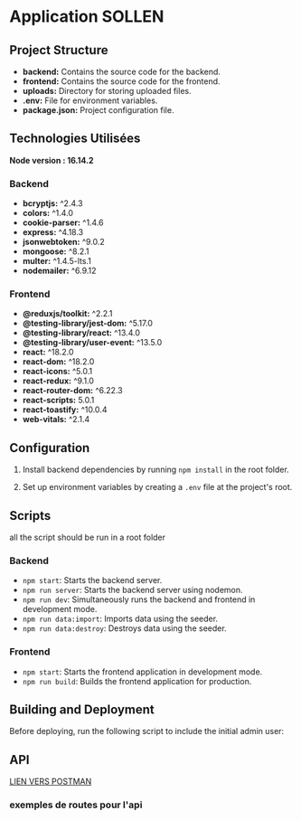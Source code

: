 # Application SOLLEN


## Project Structure

- **backend:** Contains the source code for the backend.
- **frontend:** Contains the source code for the frontend.
- **uploads:** Directory for storing uploaded files.
- **.env:** File for environment variables.
- **package.json:** Project configuration file.
## Technologies Utilisées

**Node version : 16.14.2**

### Backend

- **bcryptjs:** ^2.4.3
- **colors:** ^1.4.0
- **cookie-parser:** ^1.4.6
- **express:** ^4.18.3
- **jsonwebtoken:** ^9.0.2
- **mongoose:** ^8.2.1
- **multer:** ^1.4.5-lts.1
- **nodemailer:** ^6.9.12

### Frontend

- **@reduxjs/toolkit:** ^2.2.1
- **@testing-library/jest-dom:** ^5.17.0
- **@testing-library/react:** ^13.4.0
- **@testing-library/user-event:** ^13.5.0
- **react:** ^18.2.0
- **react-dom:** ^18.2.0
- **react-icons:** ^5.0.1
- **react-redux:** ^9.1.0
- **react-router-dom:** ^6.22.3
- **react-scripts:** 5.0.1
- **react-toastify:** ^10.0.4
- **web-vitals:** ^2.1.4

## Configuration

1. Install backend dependencies by running `npm install` in the root folder.

2. Set up environment variables by creating a `.env` file at the project's root.




## Scripts

all the script should be run in a root folder 

### Backend

- `npm start`: Starts the backend server.
- `npm run server`: Starts the backend server using nodemon.
- `npm run dev`: Simultaneously runs the backend and frontend in development mode.
- `npm run data:import`: Imports data using the seeder.
- `npm run data:destroy`: Destroys data using the seeder.

### Frontend

- `npm start`: Starts the frontend application in development mode.
- `npm run build`: Builds the frontend application for production.

## Building and Deployment

Before deploying, run the following script to include the initial admin user:



## API 




[LIEN VERS POSTMAN](https://app.getpostman.com/join-team?invite_code=72bd30d17d86c3c1b7f6caff45b7b4e7&target_code=a4dbcce524081609cb8da882754e4440)


### exemples de routes pour l'api